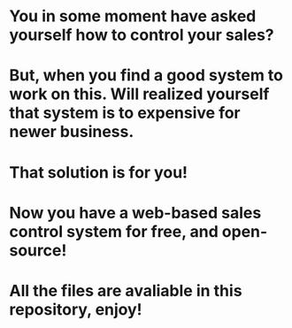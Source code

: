 <h1>You in some moment have asked yourself how to control your sales?</h1> 
<h1>But, when you find a good system to work on this. Will realized yourself that system is to expensive for newer business.</h1>
<h1>That solution is for you!</h1>
<h1>Now you have a web-based sales control system for free, and open-source!</h1>
<h1>All the files are avaliable in this repository, enjoy!</h1>
